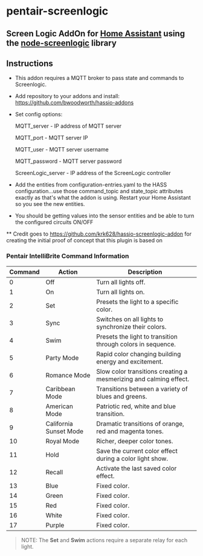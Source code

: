# pentair-screenlogic

## Screen Logic AddOn for [Home Assistant](https://www.home-assistant.io/) using the [node-screenlogic](https://github.com/parnic/node-screenlogic) library

## Instructions

* This addon requires a MQTT broker to pass state and commands to Screenlogic.

* Add repository to your addons and install: https://github.com/bwoodworth/hassio-addons

* Set config options:
  
  MQTT_server - IP address of MQTT server
  
  MQTT_port - MQTT server IP
  
  MQTT_user - MQTT server username
  
  MQTT_password - MQTT server password
  
  ScreenLogic_server - IP address of the ScreenLogic controller
  
* Add the entities from configuration-entries.yaml to the HASS configuration...use those command_topic and state_topic attributes exactly as that's what the addon is using.  Restart your Home Assistant so you see the new entities.

* You should be getting values into the sensor entities and be able to turn the configured circuits ON/OFF

** Credit goes to https://github.com/krk628/hassio-screenlogic-addon for creating the initial proof of concept that this plugin is based on

### Pentair IntelliBrite Command Information

|Command |Action                 |Description                                                       |
|--------|-----------------------|------------------------------------------------------------------|
|0       |Off                    |Turn all lights off.                                              |
|1       |On                     |Turn all lights on.                                               |
|2       |Set                    |Presets the light to a specific color.                            |
|3       |Sync                   |Switches on all  lights to synchronize their colors.              |
|4       |Swim                   |Presets the light to transition through colors in sequence.       |
|5       |Party Mode             |Rapid color changing building energy and excitement.              |
|6       |Romance Mode           |Slow color transitions creating a mesmerizing and calming effect. |
|7       |Caribbean Mode         |Transitions between a variety of blues and greens.                |
|8       |American Mode          |Patriotic red, white and blue transition.                         |
|9       |California Sunset Mode |Dramatic transitions of orange, red and magenta tones.            |
|10      |Royal Mode             |Richer, deeper color tones.                                       |
|11      |Hold                   |Save the current color effect during a color light show.          |
|12      |Recall                 |Activate the last saved color effect.                             |
|13      |Blue                   |Fixed color.                                                      |
|14      |Green                  |Fixed color.                                                      |
|15      |Red                    |Fixed color.                                                      |
|16      |White                  |Fixed color.                                                      |
|17      |Purple                 |Fixed color.                                                      |

>NOTE: The **Set** and **Swim** actions require a separate relay for each light.

